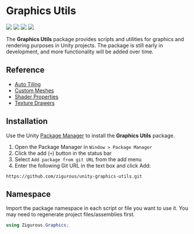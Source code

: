 # Graphics Utils

[![](https://img.shields.io/badge/github-repo-blue?logo=github)](https://github.com/zigurous/unity-graphics-utils) [![](https://img.shields.io/github/package-json/v/zigurous/unity-graphics-utils)](https://github.com/zigurous/unity-graphics-utils/releases) [![](https://img.shields.io/badge/docs-link-success)](https://docs.zigurous.com/com.zigurous.graphics) [![](https://img.shields.io/github/license/zigurous/unity-graphics-utils)](https://github.com/zigurous/unity-graphics-utils/blob/main/LICENSE.md)

The **Graphics Utils** package provides scripts and utilities for graphics and rendering purposes in Unity projects. The package is still early in development, and more functionality will be added over time.

## Reference

- [Auto Tiling](https://docs.zigurous.com/com.zigurous.graphics/manual/material-tiling)
- [Custom Meshes](https://docs.zigurous.com/com.zigurous.graphics/manual/custom-meshes)
- [Shader Properties](https://docs.zigurous.com/com.zigurous.graphics/manual/shader-properties)
- [Texture Drawers](https://docs.zigurous.com/com.zigurous.graphics/manual/texture-drawers)

## Installation

Use the Unity [Package Manager](https://docs.unity3d.com/Manual/upm-ui.html) to install the **Graphics Utils** package.

1. Open the Package Manager in `Window > Package Manager`
2. Click the add (`+`) button in the status bar
3. Select `Add package from git URL` from the add menu
4. Enter the following Git URL in the text box and click Add:

```http
https://github.com/zigurous/unity-graphics-utils.git
```

## Namespace

Import the package namespace in each script or file you want to use it. You may need to regenerate project files/assemblies first.

```csharp
using Zigurous.Graphics;
```
